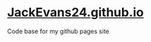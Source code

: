 # <a href="https://jackevans24.github.io/" target="_blank">JackEvans24.github.io</a>

Code base for my github pages site
